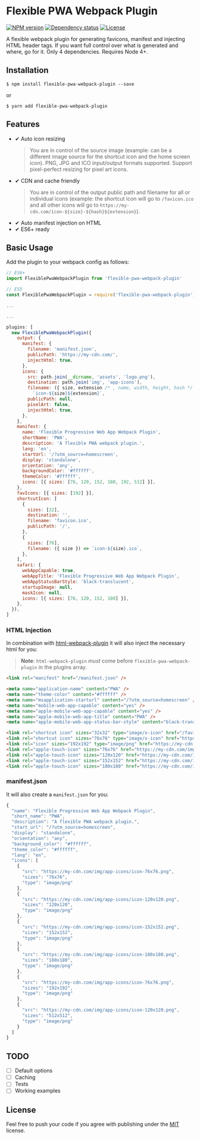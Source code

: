 # Flexible PWA Webpack Plugin

[![NPM version](https://img.shields.io/npm/v/flexible-pwa-webpack-plugin.svg)](https://www.npmjs.com/package/flexible-pwa-webpack-plugin) [![Dependency status](https://david-dm.org/olivierpascal/flexible-pwa-webpack-plugin.svg)](https://david-dm.org/olivierpascal/flexible-pwa-webpack-plugin) [![License](https://img.shields.io/npm/l/flexible-pwa-webpack-plugin.svg)](https://github.com/olivierpascal/flexible-pwa-webpack-plugin/blob/master/LICENSE)

A flexible webpack plugin for generating favicons, manifest and injecting HTML header tags. If you want full control over what is generated and where, go for it. Only 4 dependencies. Requires Node 4+.

## Installation

```shell
$ npm install flexible-pwa-webpack-plugin --save
```

or

```shell
$ yarn add flexible-pwa-webpack-plugin
```

## Features

- ✔ Auto icon resizing
  > You are in control of the source image (example: can be a different image source for the shortcut icon and the home screen icon).
  > PNG, JPG and ICO input/output formats supported.
  > Support pixel-perfect resizing for pixel art icons.
- ✔ CDN and cache friendly
  > You are in control of the output public path and filename for all or individual icons (example: the shortcut icon will go to `/favicon.ico` and all other icons will go to `https://my-cdn.com/icon-${size}-${hash}${extension}`).
- ✔ Auto manifest injection on HTML
- ✔ ES6+ ready

## Basic Usage

Add the plugin to your webpack config as follows:

```javascript
// ES6+
import FlexiblePwaWebpackPlugin from 'flexible-pwa-webpack-plugin'

// ES5
const FlexiblePwaWebpackPlugin = require('flexible-pwa-webpack-plugin');

...

...

plugins: [
  new FlexiblePwaWebpackPlugin({
    output: {
      manifest: {
        filename: 'manifest.json',
        publicPath: 'https://my-cdn.com/',
        injectHtml: true,
      },
      icons: {
        src: path.join(__dirname, 'assets', 'logo.png'),
        destination: path.join('img', 'app-icons'),
        filename: ({ size, extension /* , name, width, height, hash */ }) =>
          `icon-${size}${extension}`,
        publicPath: null,
        pixelArt: false,
        injectHtml: true,
      },
    },
    manifest: {
      name: 'Flexible Progressive Web App Webpack Plugin',
      shortName: 'PWA',
      description: 'A flexible PWA webpack plugin.',
      lang: 'en',
      startUrl: '/?utm_source=homescreen',
      display: 'standalone',
      orientation: 'any',
      backgroundColor: '#ffffff',
      themeColor: '#ffffff',
      icons: [{ sizes: [76, 120, 152, 180, 192, 512] }],
    },
    favIcons: [{ sizes: [192] }],
    shortcutIcon: [
      {
        sizes: [32],
        destination: '',
        filename: 'favicon.ico',
        publicPath: '/',
      },
      {
        sizes: [76],
        filename: ({ size }) => `icon-${size}.ico`,
      },
    ],
    safari: {
      webAppCapable: true,
      webAppTitle: 'Flexible Progressive Web App Webpack Plugin',
      webAppStatusBarStyle: 'black-translucent',
      startupImage: null,
      maskIcon: null,
      icons: [{ sizes: [76, 120, 152, 180] }],
    },
  }),
]
```

### HTML Injection

In combination with [html-webpack-plugin](https://github.com/ampedandwired/html-webpack-plugin) it will also inject the necessary html for you:

> **Note**: `html-webpack-plugin` _must_ come before `flexible-pwa-webpack-plugin` in the plugins array.

```html
<link rel="manifest" href="/manifest.json" />

<meta name="application-name" content="PWA" />
<meta name="theme-color" content="#ffffff" />
<meta name="msapplication-starturl" content="/?utm_source=homescreen" />
<meta name="mobile-web-app-capable" content="yes" />
<meta name="apple-mobile-web-app-capable" content="yes" />
<meta name="apple-mobile-web-app-title" content="PWA" />
<meta name="apple-mobile-web-app-status-bar-style" content="black-translucent" />

<link rel="shortcut icon" sizes="32x32" type="image/x-icon" href="/favicon.ico" />
<link rel="shortcut icon" sizes="76x76" type="image/x-icon" href="https://my-cdn.com/img/app-icons/icon-180x180.ico" />
<link rel="icon" sizes="192x192" type="image/png" href="https://my-cdn.com/img/app-icons/icon-76x76.png" />
<link rel="apple-touch-icon" sizes="76x76" href="https://my-cdn.com/img/app-icons/icon-76x76.png" />
<link rel="apple-touch-icon" sizes="120x120" href="https://my-cdn.com/img/app-icons/icon-120x120.png" />
<link rel="apple-touch-icon" sizes="152x152" href="https://my-cdn.com/img/app-icons/icon-152x152.png" />
<link rel="apple-touch-icon" sizes="180x180" href="https://my-cdn.com/img/app-icons/icon-180x180.png" />
```

### manifest.json

It will also create a `manifest.json` for you:

```javascript
{
  "name": "Flexible Progressive Web App Webpack Plugin",
  "short_name": "PWA",
  "description": "A flexible PWA webpack plugin.",
  "start_url": "/?utm_source=homescreen",
  "display": "standalone",
  "orientation": "any",
  "background_color": "#ffffff",
  "theme_color": "#ffffff",
  "lang": "en",
  "icons": [
    {
      "src": "https://my-cdn.com/img/app-icons/icon-76x76.png",
      "sizes": "76x76",
      "type": "image/png"
    },
    {
      "src": "https://my-cdn.com/img/app-icons/icon-120x120.png",
      "sizes": "120x120",
      "type": "image/png"
    },
    {
      "src": "https://my-cdn.com/img/app-icons/icon-152x152.png",
      "sizes": "152x152",
      "type": "image/png"
    },
    {
      "src": "https://my-cdn.com/img/app-icons/icon-180x180.png",
      "sizes": "180x180",
      "type": "image/png"
    },
    {
      "src": "https://my-cdn.com/img/app-icons/icon-76x76.png",
      "sizes": "192x192",
      "type": "image/png"
    },
    {
      "src": "https://my-cdn.com/img/app-icons/icon-120x120.png",
      "sizes": "512x512",
      "type": "image/png"
    }
  ]
}
```

## TODO

- [ ] Default options
- [ ] Caching
- [ ] Tests
- [ ] Working examples

## License

Feel free to push your code if you agree with publishing under the [MIT](https://github.com/olivierpascal/flexible-pwa-webpack-plugin/blob/master/LICENSE) license.
